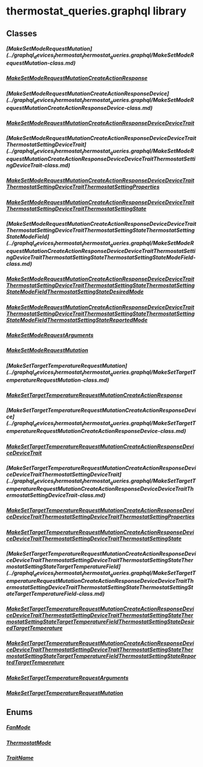 


# thermostat_queries.graphql library











## Classes

##### [MakeSetModeRequest$Mutation](../graphql_devices_thermostat_thermostat_queries.graphql/MakeSetModeRequest$Mutation-class.md)



 


##### [MakeSetModeRequest$Mutation$CreateActionResponse](../graphql_devices_thermostat_thermostat_queries.graphql/MakeSetModeRequest$Mutation$CreateActionResponse-class.md)



 


##### [MakeSetModeRequest$Mutation$CreateActionResponse$Device](../graphql_devices_thermostat_thermostat_queries.graphql/MakeSetModeRequest$Mutation$CreateActionResponse$Device-class.md)



 


##### [MakeSetModeRequest$Mutation$CreateActionResponse$Device$DeviceTrait](../graphql_devices_thermostat_thermostat_queries.graphql/MakeSetModeRequest$Mutation$CreateActionResponse$Device$DeviceTrait-class.md)



 


##### [MakeSetModeRequest$Mutation$CreateActionResponse$Device$DeviceTrait$ThermostatSettingDeviceTrait](../graphql_devices_thermostat_thermostat_queries.graphql/MakeSetModeRequest$Mutation$CreateActionResponse$Device$DeviceTrait$ThermostatSettingDeviceTrait-class.md)



 


##### [MakeSetModeRequest$Mutation$CreateActionResponse$Device$DeviceTrait$ThermostatSettingDeviceTrait$ThermostatSettingProperties](../graphql_devices_thermostat_thermostat_queries.graphql/MakeSetModeRequest$Mutation$CreateActionResponse$Device$DeviceTrait$ThermostatSettingDeviceTrait$ThermostatSettingProperties-class.md)



 


##### [MakeSetModeRequest$Mutation$CreateActionResponse$Device$DeviceTrait$ThermostatSettingDeviceTrait$ThermostatSettingState](../graphql_devices_thermostat_thermostat_queries.graphql/MakeSetModeRequest$Mutation$CreateActionResponse$Device$DeviceTrait$ThermostatSettingDeviceTrait$ThermostatSettingState-class.md)



 


##### [MakeSetModeRequest$Mutation$CreateActionResponse$Device$DeviceTrait$ThermostatSettingDeviceTrait$ThermostatSettingState$ThermostatSettingStateModeField](../graphql_devices_thermostat_thermostat_queries.graphql/MakeSetModeRequest$Mutation$CreateActionResponse$Device$DeviceTrait$ThermostatSettingDeviceTrait$ThermostatSettingState$ThermostatSettingStateModeField-class.md)



 


##### [MakeSetModeRequest$Mutation$CreateActionResponse$Device$DeviceTrait$ThermostatSettingDeviceTrait$ThermostatSettingState$ThermostatSettingStateModeField$ThermostatSettingStateDesiredMode](../graphql_devices_thermostat_thermostat_queries.graphql/MakeSetModeRequest$Mutation$CreateActionResponse$Device$DeviceTrait$ThermostatSettingDeviceTrait$ThermostatSettingState$ThermostatSettingStateModeField$ThermostatSettingStateDesiredMode-class.md)



 


##### [MakeSetModeRequest$Mutation$CreateActionResponse$Device$DeviceTrait$ThermostatSettingDeviceTrait$ThermostatSettingState$ThermostatSettingStateModeField$ThermostatSettingStateReportedMode](../graphql_devices_thermostat_thermostat_queries.graphql/MakeSetModeRequest$Mutation$CreateActionResponse$Device$DeviceTrait$ThermostatSettingDeviceTrait$ThermostatSettingState$ThermostatSettingStateModeField$ThermostatSettingStateReportedMode-class.md)



 


##### [MakeSetModeRequestArguments](../graphql_devices_thermostat_thermostat_queries.graphql/MakeSetModeRequestArguments-class.md)



 


##### [MakeSetModeRequestMutation](../graphql_devices_thermostat_thermostat_queries.graphql/MakeSetModeRequestMutation-class.md)



 


##### [MakeSetTargetTemperatureRequest$Mutation](../graphql_devices_thermostat_thermostat_queries.graphql/MakeSetTargetTemperatureRequest$Mutation-class.md)



 


##### [MakeSetTargetTemperatureRequest$Mutation$CreateActionResponse](../graphql_devices_thermostat_thermostat_queries.graphql/MakeSetTargetTemperatureRequest$Mutation$CreateActionResponse-class.md)



 


##### [MakeSetTargetTemperatureRequest$Mutation$CreateActionResponse$Device](../graphql_devices_thermostat_thermostat_queries.graphql/MakeSetTargetTemperatureRequest$Mutation$CreateActionResponse$Device-class.md)



 


##### [MakeSetTargetTemperatureRequest$Mutation$CreateActionResponse$Device$DeviceTrait](../graphql_devices_thermostat_thermostat_queries.graphql/MakeSetTargetTemperatureRequest$Mutation$CreateActionResponse$Device$DeviceTrait-class.md)



 


##### [MakeSetTargetTemperatureRequest$Mutation$CreateActionResponse$Device$DeviceTrait$ThermostatSettingDeviceTrait](../graphql_devices_thermostat_thermostat_queries.graphql/MakeSetTargetTemperatureRequest$Mutation$CreateActionResponse$Device$DeviceTrait$ThermostatSettingDeviceTrait-class.md)



 


##### [MakeSetTargetTemperatureRequest$Mutation$CreateActionResponse$Device$DeviceTrait$ThermostatSettingDeviceTrait$ThermostatSettingProperties](../graphql_devices_thermostat_thermostat_queries.graphql/MakeSetTargetTemperatureRequest$Mutation$CreateActionResponse$Device$DeviceTrait$ThermostatSettingDeviceTrait$ThermostatSettingProperties-class.md)



 


##### [MakeSetTargetTemperatureRequest$Mutation$CreateActionResponse$Device$DeviceTrait$ThermostatSettingDeviceTrait$ThermostatSettingState](../graphql_devices_thermostat_thermostat_queries.graphql/MakeSetTargetTemperatureRequest$Mutation$CreateActionResponse$Device$DeviceTrait$ThermostatSettingDeviceTrait$ThermostatSettingState-class.md)



 


##### [MakeSetTargetTemperatureRequest$Mutation$CreateActionResponse$Device$DeviceTrait$ThermostatSettingDeviceTrait$ThermostatSettingState$ThermostatSettingStateTargetTemperatureField](../graphql_devices_thermostat_thermostat_queries.graphql/MakeSetTargetTemperatureRequest$Mutation$CreateActionResponse$Device$DeviceTrait$ThermostatSettingDeviceTrait$ThermostatSettingState$ThermostatSettingStateTargetTemperatureField-class.md)



 


##### [MakeSetTargetTemperatureRequest$Mutation$CreateActionResponse$Device$DeviceTrait$ThermostatSettingDeviceTrait$ThermostatSettingState$ThermostatSettingStateTargetTemperatureField$ThermostatSettingStateDesiredTargetTemperature](../graphql_devices_thermostat_thermostat_queries.graphql/MakeSetTargetTemperatureRequest$Mutation$CreateActionResponse$Device$DeviceTrait$ThermostatSettingDeviceTrait$ThermostatSettingState$ThermostatSettingStateTargetTemperatureField$ThermostatSettingStateDesiredTargetTemperature-class.md)



 


##### [MakeSetTargetTemperatureRequest$Mutation$CreateActionResponse$Device$DeviceTrait$ThermostatSettingDeviceTrait$ThermostatSettingState$ThermostatSettingStateTargetTemperatureField$ThermostatSettingStateReportedTargetTemperature](../graphql_devices_thermostat_thermostat_queries.graphql/MakeSetTargetTemperatureRequest$Mutation$CreateActionResponse$Device$DeviceTrait$ThermostatSettingDeviceTrait$ThermostatSettingState$ThermostatSettingStateTargetTemperatureField$ThermostatSettingStateReportedTargetTemperature-class.md)



 


##### [MakeSetTargetTemperatureRequestArguments](../graphql_devices_thermostat_thermostat_queries.graphql/MakeSetTargetTemperatureRequestArguments-class.md)



 


##### [MakeSetTargetTemperatureRequestMutation](../graphql_devices_thermostat_thermostat_queries.graphql/MakeSetTargetTemperatureRequestMutation-class.md)



 








## Enums

##### [FanMode](../graphql_devices_thermostat_thermostat_queries.graphql/FanMode-class.md)



 


##### [ThermostatMode](../graphql_devices_thermostat_thermostat_queries.graphql/ThermostatMode-class.md)



 


##### [TraitName](../graphql_devices_thermostat_thermostat_queries.graphql/TraitName-class.md)



 









